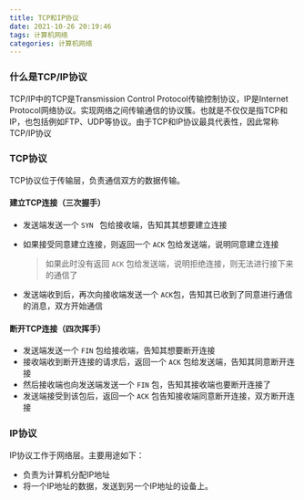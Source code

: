 ```yaml
---
title: TCP和IP协议
date: 2021-10-26 20:19:46
tags: 计算机网络
categories: 计算机网络
---
```


### 什么是TCP/IP协议

TCP/IP中的TCP是Transmission Control Protocol传输控制协议，IP是Internet
Protocol网络协议。实现网络之间传输通信的协议簇。也就是不仅仅是指TCP和IP，也包括例如FTP、UDP等协议。由于TCP和IP协议最具代表性，因此常称TCP/IP协议

### TCP协议

TCP协议位于传输层，负责通信双方的数据传输。

#### 建立TCP连接（三次握手）

* 发送端发送一个 `SYN ` 包给接收端，告知其其想要建立连接

* 如果接受同意建立连接，则返回一个 `ACK` 包给发送端，说明同意建立连接

  > 如果此时没有返回 `ACK` 包给发送端，说明拒绝连接，则无法进行接下来的通信了

* 发送端收到后，再次向接收端发送一个 `ACK`包，告知其已收到了同意进行通信的消息，双方开始通信

#### 断开TCP连接（四次挥手）

* 发送端发送一个 `FIN` 包给接收端，告知其想要断开连接
* 接收端收到断开连接的请求后，返回一个 `ACK` 包给发送端，告知其同意断开连接
* 然后接收端也向发送端发送一个 `FIN` 包，告知其接收端也要断开连接了
* 发送端接受到该包后，返回一个 `ACK` 包告知接收端同意断开连接，双方断开连接

### IP协议

IP协议工作于网络层。主要用途如下：

* 负责为计算机分配IP地址
* 将一个IP地址的数据，发送到另一个IP地址的设备上。

